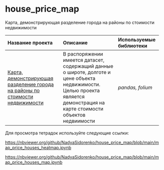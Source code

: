 # house_price_map
 Карта, демонстрирующая разделение города на районы по стоимости недвижимости

 
| Название проекта | Описание | Используемые библиотеки | 
| :---------------------- | :---------------------- | :---------------------- |
| [Карта, демонстрирующая разделение города на районы по стоимости недвижимости](https://github.com/NadyaSidorenko/house_price_map.git) | В распоряжении имеется датасет, содержащий данные о широте, долготе и цене объекта недвижимости. Целью проекта является демонстрация на карте стоимости объектов недвиимости | *pandas, folium* |

Для просмотра тетрадок используйте следующие ссылки:

https://nbviewer.org/github/NadyaSidorenko/house_price_map/blob/main/map_price_houses_heatmap.ipynb

https://nbviewer.org/github/NadyaSidorenko/house_price_map/blob/main/map_price_houses_map.ipynb
